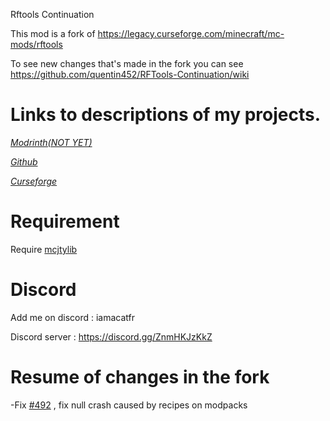 Rftools Continuation

This mod is a fork of https://legacy.curseforge.com/minecraft/mc-mods/rftools

To see new changes that's made in the fork you can see https://github.com/quentin452/RFTools-Continuation/wiki

# Links to descriptions of my projects.

[*Modrinth(NOT YET)*]()

[*Github*](https://github.com/quentin452/RFTools-Continuation)

[*Curseforge*](https://legacy.curseforge.com/minecraft/mc-mods/rftools-continuation)

# Requirement

Require [mcjtylib](https://legacy.curseforge.com/minecraft/mc-mods/mcjtylib)

# Discord

Add me on discord : iamacatfr

Discord server : https://discord.gg/ZnmHKJzKkZ

# Resume of changes in the fork

-Fix [#492](https://github.com/quentin452/privates-minecraft-modpack/issues/492) , fix null crash caused by recipes on modpacks
